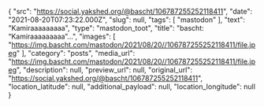 {
  "src": "https://social.yakshed.org/@bascht/106787255252118411",
  "date": "2021-08-20T07:23:22.000Z",
  "slug": null,
  "tags": [
    "mastodon"
  ],
  "text": "Kamiraaaaaaaaa",
  "type": "mastodon_toot",
  "title": "bascht: “Kamiraaaaaaaaa”…",
  "images": [
    "https://img.bascht.com/mastodon/2021/08/20//106787255252118411/file.jpeg"
  ],
  "category": "posts",
  "media_url": "https://img.bascht.com/mastodon/2021/08/20//106787255252118411/file.jpeg",
  "description": null,
  "preview_url": null,
  "original_url": "https://social.yakshed.org/@bascht/106787255252118411",
  "location_latitude": null,
  "additional_payload": null,
  "location_longitude": null
}